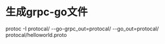 # 生成grpc-go文件
protoc -I protocal/ --go-grpc_out=protocal/ --go_out=protocal/ protocal/helloworld.proto